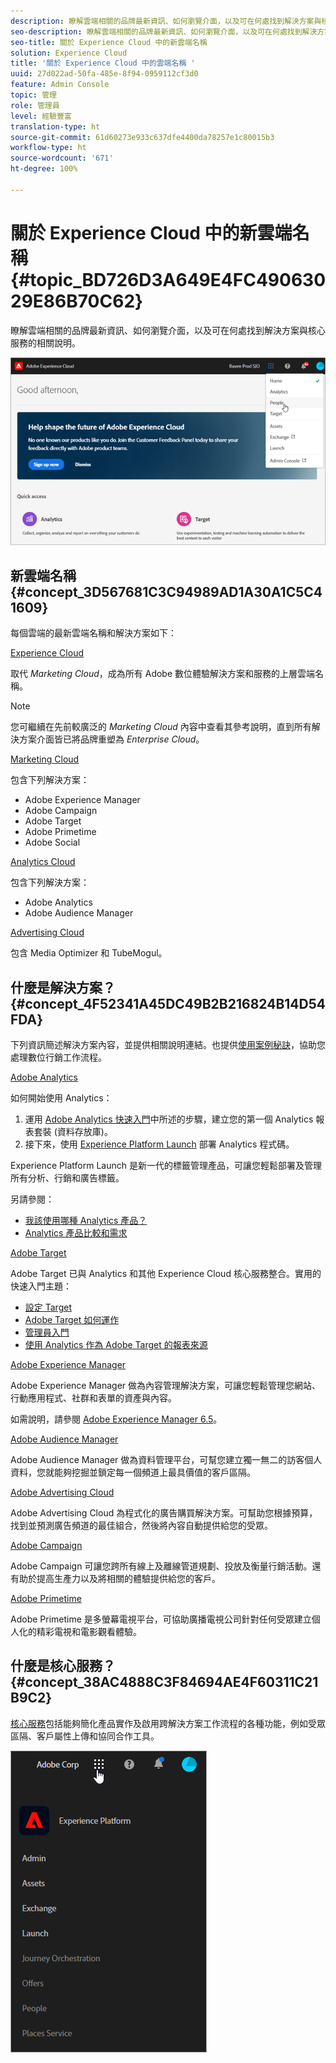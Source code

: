 ```yaml
---
description: 瞭解雲端相關的品牌最新資訊、如何瀏覽介面，以及可在何處找到解決方案與核心服務的相關說明。
seo-description: 瞭解雲端相關的品牌最新資訊、如何瀏覽介面，以及可在何處找到解決方案與核心服務的相關說明。
seo-title: 關於 Experience Cloud 中的新雲端名稱
solution: Experience Cloud
title: '關於 Experience Cloud 中的雲端名稱 '
uuid: 27d022ad-50fa-485e-8f94-0959112cf3d0
feature: Admin Console
topic: 管理
role: 管理員
level: 經驗豐富
translation-type: ht
source-git-commit: 61d60273e933c637dfe4400da78257e1c80015b3
workflow-type: ht
source-wordcount: '671'
ht-degree: 100%

---
```



# 關於 Experience Cloud 中的新雲端名稱 {#topic_BD726D3A649E4FC49063029E86B70C62}

瞭解雲端相關的品牌最新資訊、如何瀏覽介面，以及可在何處找到解決方案與核心服務的相關說明。

![](assets/cloud-pulldown.png)

## 新雲端名稱 {#concept_3D567681C3C94989AD1A30A1C5C41609}

每個雲端的最新雲端名稱和解決方案如下：

[Experience Cloud](https://www.adobe.com/tw/experience-cloud.html?promoid=FZPQZ2HS&amp;mv=other)

取代 *Marketing Cloud*，成為所有 Adobe 數位體驗解決方案和服務的上層雲端名稱。

>[!NOTE]
>
>您可繼續在先前較廣泛的 *Marketing Cloud* 內容中查看其參考說明，直到所有解決方案介面皆已將品牌重塑為 *Enterprise Cloud*。

[Marketing Cloud](https://www.adobe.com/tw/marketing-cloud.html)

包含下列解決方案：

* Adobe Experience Manager
* Adobe Campaign
* Adobe Target
* Adobe Primetime
* Adobe Social

[Analytics Cloud](https://www.adobe.com/tw/analytics-cloud.html)

包含下列解決方案：

* Adobe Analytics
* Adobe Audience Manager

[Advertising Cloud](https://www.adobe.com/tw/advertising/adobe-advertising-cloud.html)

包含 Media Optimizer 和 TubeMogul。

## 什麼是解決方案？{#concept_4F52341A45DC49B2B216824B14D54FDA}

下列資訊簡述解決方案內容，並提供相關說明連結。也提供[使用案例秘訣](https://helpx.adobe.com/marketing-cloud/how-to/use-cases.html)，協助您處理數位行銷工作流程。

[Adobe Analytics](https://docs.adobe.com/content/help/zh-Hant/analytics/landing/home.html)

如何開始使用 Analytics：

1. 運用 [Adobe Analytics 快速入門](https://docs.adobe.com/content/help/zh-Hant/analytics/analyze/analysis-workspace/home.html)中所述的步驟，建立您的第一個 Analytics 報表套裝 (資料存放庫)。
1. 接下來，使用 [Experience Platform Launch](https://docs.adobe.com/content/help/zh-Hant/launch/using/intro/get-started/quick-start.html) 部署 Analytics 程式碼。

Experience Platform Launch 是新一代的標籤管理產品，可讓您輕鬆部署及管理所有分析、行銷和廣告標籤。

另請參閱：

* [我該使用哪種 Analytics 產品？](https://docs.adobe.com/content/help/zh-Hant/analytics/admin/admin-overview/which-analytics-tool.translate.html)
* [Analytics 產品比較和需求](https://docs.adobe.com/content/help/zh-Hant/analytics/admin/admin-overview/analytics-product-comparison.translate.html)

[Adobe Target](https://docs.adobe.com/content/help/zh-Hant/target/using/target-home.html)

Adobe Target 已與 Analytics 和其他 Experience Cloud 核心服務整合。實用的快速入門主題：

* [設定 Target](https://docs.adobe.com/content/help/zh-Hant/target/using/administer/administrating-target.translate.html)
* [Adobe Target 如何運作](https://docs.adobe.com/content/help/zh-Hant/target/using/introduction/how-target-works.translate.html)
* [管理員入門](https://docs.adobe.com/content/help/zh-Hant/target/using/administer/start-target.translate.html)
* [使用 Analytics 作為 Adobe Target 的報表來源 ](https://docs.adobe.com/content/help/zh-Hant/target/using/integrate/a4t/a4t.html)

[Adobe Experience Manager](https://helpx.adobe.com/tw/support/experience-manager/6-5.html)

Adobe Experience Manager 做為內容管理解決方案，可讓您輕鬆管理您網站、行動應用程式、社群和表單的資產與內容。

如需說明，請參閱 [Adobe Experience Manager 6.5](https://helpx.adobe.com/tw/support/experience-manager/6-5.html)。

[Adobe Audience Manager](https://docs.adobe.com/content/help/zh-Hant/audience-manager/user-guide/aam-home.html)

Adobe Audience Manager 做為資料管理平台，可幫您建立獨一無二的訪客個人資料，您就能夠挖掘並鎖定每一個頻道上最具價值的客戶區隔。

[Adobe Advertising Cloud](https://docs.adobe.com/content/help/zh-Hant/release-notes/experience-cloud/current.html#adcloud)

Adobe Advertising Cloud 為程式化的廣告購買解決方案。可幫助您根據預算，找到並預測廣告頻道的最佳組合，然後將內容自動提供給您的受眾。

[Adobe Campaign](https://docs.adobe.com/content/help/en/campaign-standard/using/getting-started/about-adobe-campaign/campaign-orchestration.html)

Adobe Campaign 可讓您跨所有線上及離線管道規劃、投放及衡量行銷活動。還有助於提高生產力以及將相關的體驗提供給您的客戶。

[Adobe Primetime](https://help.adobe.com/en_US/primetime/)

Adobe Primetime 是多螢幕電視平台，可協助廣播電視公司針對任何受眾建立個人化的精彩電視和電影觀看體驗。

## 什麼是核心服務？{#concept_38AC4888C3F84694AE4F60311C21B9C2}

[核心服務](https://docs.adobe.com/content/help/zh-Hant/core-services/interface/about-core-services/core-services-landing.html)包括能夠簡化產品實作及啟用跨解決方案工作流程的各種功能，例如受眾區隔、客戶屬性上傳和協同合作工具。

![](assets/core-services.png)
